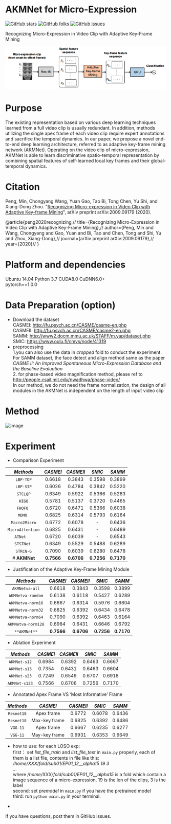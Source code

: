 # AKMNet for Micro-Expression
[![GitHub stars](https://img.shields.io/github/stars/Mvrjustid/AKMNet-Micro-Expression)](https://github.com/Mvrjustid/AKMNet-Micro-Expression)
[![GitHub folks](https://img.shields.io/github/forks/Mvrjustid/AKMNet-Micro-Expression)](https://github.com/Mvrjustid/AKMNet-Micro-Expression)
[![GitHub issues](https://img.shields.io/github/issues/Mvrjustid/AKMNet-Micro-Expression)](https://github.com/Mvrjustid/AKMNet-Micro-Expression/issues)

Recognizing Micro-Expression in Video Clip  with Adaptive Key-Frame Mining

![alt text](docs/akmnetoverview.png 'overview of the network')

# Purpose
The existing representation based on various deep learning techniques learned from a full video clip is usually redundant. In addition, methods utilizing the single apex frame of each video clip require expert annotations and sacrifice the temporal dynamics. In our paper, we propose a novel end-to-end deep learning architecture, referred to as adaptive key-frame mining network (AKMNet). Operating on the video clip of micro-expression, AKMNet is able to learn discriminative spatio-temporal representation by combining spatial features of self-learned local key frames and their global-temporal dynamics.

# Citation
Peng, Min, Chongyang Wang, Yuan Gao, Tao Bi, Tong Chen, Yu Shi, and Xiang-Dong Zhou. "[Recognizing Micro-expression in Video Clip with Adaptive Key-frame Mining](https://arxiv.org/abs/2009.09179)", arXiv preprint arXiv:2009.09179 (2020).

@article{peng2020recognizing,//
  title={Recognizing Micro-Expression in Video Clip with Adaptive Key-Frame Mining},//
  author={Peng, Min and Wang, Chongyang and Gao, Yuan and Bi, Tao and Chen, Tong and Shi, Yu and Zhou, Xiang-Dong},//
  journal={arXiv preprint arXiv:2009.09179},//
  year={2020}//
}

# Platform and dependencies
Ubuntu 14.04  Python 3.7  CUDA8.0 CuDNN6.0+  
pytorch==1.0.0  

# Data Preparation (option)
* Download the dataset  
  CASMEI: http://fu.psych.ac.cn/CASME/casme-en.php   
  CASMEII: http://fu.psych.ac.cn/CASME/casme2-en.php  
  SAMM: http://www2.docm.mmu.ac.uk/STAFF/m.yap/dataset.php  
  SMIC: https://www.oulu.fi/cmvs/node/41319  
* preprocessing  
  1.you can also use the data in *cropped* fold to conduct the experiment. For SAMM dataset, the face detect and align method same as the paper *CASME II: An Improved Spontaneous Micro-Expression Database and the Baseline Evaluation*  
  2. for phase-based video magnification method, please ref to http://people.csail.mit.edu/nwadhwa/phase-video/  
  In our method, we do not need the frame normalization, the design of all modules in the AKMNet is independent on the length of input video clip  

# Method
![image](https://github.com/Trunpm/AKMNet-Micro-Expression/blob/main/docs/module.jpg)  

# Experiment
* Comparison Experiment  

|    *Methods*         |*CASMEI*|*CASMEII*|*SMIC*|*SAMM*|
|:-----------------:|:--------:|:----------:|:----------:|:----------:|
| `LBP-TOP`                   |   0.6618  |   0.3843   |   0.3598  |  0.3899  |
| `LBP-SIP`                    |   0.6026  |   0.4784   |   0.3842  |  0.5220  |
| `STCLQP`                     |   0.6349  |   0.5922   |   0.5366  |  0.5283  |
| `HIGO`                       |   0.5781  |   0.5137   |   0.3720  |  0.4465  |
| `FHOFO `                     |   0.6720  |   0.6471   |   0.5366  |  0.6038  |
| `MDMO `                      |   0.6825  |   0.6314   |   0.5793  |  0.6164  |
| `Macro2Micro`               |   0.6772  |   0.6078   |     -     |  0.6436  |
| `MicroAttention`             |   0.6825  |   0.6431   |     -     |  0.6489  |
| `ATNet   `                   |   0.6720  |   0.6039   |     -     |  0.6543  |
| `STSTNet `                   |   0.6349  |   0.5529   |   0.5488  |  0.6289  |
| `STRCN-G`                    |   0.7090  |   0.6039   |   0.6280  |  0.6478  |
| # **AKMNet**                 |**0.7566** |**0.6706**  |**0.7256** |**0.7170**|

* Justification of the Adaptive Key-Frame Mining Module  

|    *Methods*         |*CASMEI*|*CASMEII*|*SMIC*|*SAMM*|
|:-----------------:|:--------:|:----------:|:----------:|:----------:|
| `AKMNetva-all`     |   0.6618  |   0.3843   |   0.3598  |  0.3899  |
| `AKMNetva-random` |0.6138 |0.6118 |0.5427 |0.6289  |
| `AKMNetva-norm16` |0.6667 |0.6314 |0.5976 |0.6604  |
| `AKMNetva-norm32` |0.6825 |0.6392 |0.6434 |0.6478  |
|  `AKMNetva-norm64` |0.7090 |0.6392 |0.6463 |0.6164  |
|  `AKMNetva-norm128` |0.6984 |0.6431 |0.6646 |0.6792  |
| `**AKMNet**`      |**0.7566** |**0.6706**  |**0.7256** |**0.7170**|

* Ablation Experiment  

|    *Methods*         |*CASMEI*|*CASMEII*|*SMIC*|*SAMM*|
|:-----------------:|:--------:|:----------:|:----------:|:----------:|
| `AKMNet-s12` |0.6984 |0.6392 |0.6463 |0.6667  |
| `AKMNet-s13` |0.7354 |0.6431 |0.6463 |0.6604  |
| `AKMNet-s23` |0.7249 |0.6549 |0.6707 |0.6918 |
| `AKMNet-s123` |0.7566 |0.6706 |0.7256| 0.7170  |

* Annotated Apex Frame VS ‘Most Informative’ Frame  

|    *Methods*         |*CASMEI*|*CASMEII*|*SMIC*|*SAMM*|
|:-----------------:|:--------:|:----------:|:----------:|:----------:|
| `Resnet18` |Apex frame |0.6772 |0.6078 |0.6436  |
| `Resnet18` |Max-key frame |0.6825| 0.6392| 0.6486  |
| `VGG-11` |Apex frame |0.6667 |0.6235| 0.6277 |
| `VGG-11` |May-key frame |0.6931 |0.6353 |0.6649  |

* how to use:
  for each LOSO exp:    
  first： set *list_file_train* and *list_file_test* in `main.py` properly, each of them is a list file, contents in file like this:  
  */home/XXX/fold/sub01/EP01_12__alpha15 19 3*  
  *...*  
  where */home/XXX/fold/sub01/EP01_12__alpha15* is a fold which contain a image sequence of a micro-expression, 19 is the len of the clips, 3 is the label  
  second: set *premodel* in `main.py` if you have the pretrained model  
  third: run `python main.py` in your terminal.  
  
 * 
  If you have questions, post them in GitHub issues.
